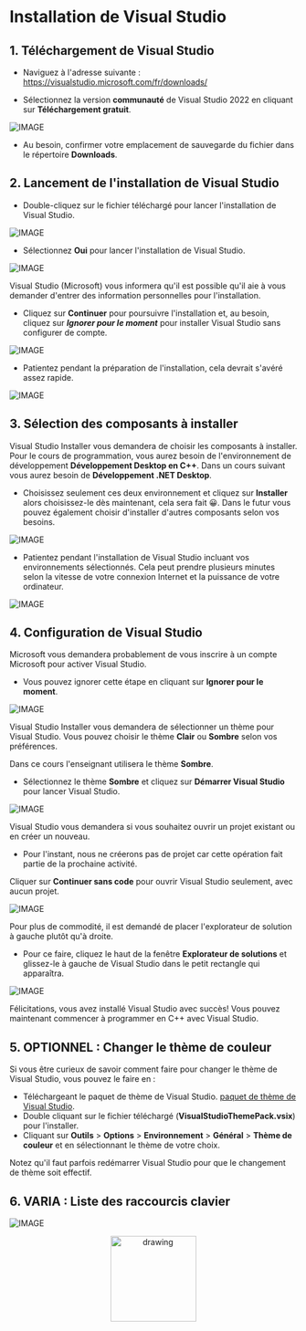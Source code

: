 # Installation de Visual Studio

## 1. Téléchargement de Visual Studio

- Naviguez à l'adresse suivante : https://visualstudio.microsoft.com/fr/downloads/

- Sélectionnez la version **communauté** de Visual Studio 2022 en cliquant sur **Téléchargement gratuit**.

![IMAGE](./images/1.png)

- Au besoin, confirmer votre emplacement de sauvegarde du fichier dans le répertoire **Downloads**.

## 2. Lancement de l'installation de Visual Studio

- Double-cliquez sur le fichier téléchargé pour lancer l'installation de Visual Studio.

![IMAGE](./images/2.png)

- Sélectionnez **Oui** pour lancer l'installation de Visual Studio.

![IMAGE](./images/3.png)

Visual Studio (Microsoft) vous informera qu'il est possible qu'il aie à vous demander d'entrer des information personnelles pour l'installation. 
- Cliquez sur **Continuer** pour poursuivre l'installation et, au besoin, cliquez sur **_Ignorer pour le moment_** pour installer Visual Studio sans configurer de compte.

![IMAGE](./images/4.png)
- Patientez pendant la préparation de l'installation, cela devrait s'avéré assez rapide.

![IMAGE](./images/5.png)
## 3. Sélection des composants à installer
Visual Studio Installer vous demandera de choisir les composants à installer.  Pour le cours de programmation, vous aurez besoin de l'environnement de développement **Développement Desktop en C++**.  Dans un cours suivant vous aurez besoin de **Développement .NET Desktop**.
- Choisissez seulement ces deux environnement et cliquez sur **Installer** alors choisissez-le dès maintenant, cela sera fait 😀.  Dans le futur vous pouvez également choisir d'installer d'autres composants selon vos besoins.

![IMAGE](./images/6.png)
- Patientez pendant l'installation de Visual Studio incluant vos environnements sélectionnés.  Cela peut prendre plusieurs minutes selon la vitesse de votre connexion Internet et la puissance de votre ordinateur.

![IMAGE](./images/7.png)

## 4. Configuration de Visual Studio
Microsoft vous demandera probablement de vous inscrire à un compte Microsoft pour activer Visual Studio.

- Vous pouvez ignorer cette étape en cliquant sur **Ignorer pour le moment**.

![IMAGE](./images/8.png)

Visual Studio Installer vous demandera de sélectionner un thème pour Visual Studio.  Vous pouvez choisir le thème **Clair** ou **Sombre** selon vos préférences.  

Dans ce cours l'enseignant utilisera le thème **Sombre**.

- Sélectionnez le thème **Sombre** et cliquez sur **Démarrer Visual Studio** pour lancer Visual Studio.

![IMAGE](./images/9.png)

Visual Studio vous demandera si vous souhaitez ouvrir un projet existant ou en créer un nouveau.

- Pour l'instant, nous ne créerons pas de projet car cette opération fait partie de la prochaine activité.

Cliquer sur **Continuer sans code** pour ouvrir Visual Studio seulement, avec aucun projet.

![IMAGE](./images/10.png)

Pour plus de commodité, il est demandé de placer l'explorateur de solution à gauche plutôt qu'à droite.

- Pour ce faire, cliquez le haut de la fenêtre **Explorateur de solutions** et glissez-le à gauche de Visual Studio dans le petit rectangle qui apparaîtra.

![IMAGE](./images/11.png)

Félicitations, vous avez installé Visual Studio avec succès!  Vous pouvez maintenant commencer à programmer en C++ avec Visual Studio.

## 5. OPTIONNEL : Changer le thème de couleur
Si vous être curieux de savoir comment faire pour changer le thème de Visual Studio, vous pouvez le faire en :
- Téléchargeant le paquet de thème de Visual Studio.
[paquet de thème de Visual Studio](https://marketplace.visualstudio.com/items?itemName=idex.vsthemepack).
- Double cliquant sur le fichier téléchargé (**VisualStudioThemePack.vsix**) pour l'installer.
- Cliquant sur **Outils** > **Options** > **Environnement** > **Général** > **Thème de couleur** et en sélectionnant le thème de votre choix.

Notez qu'il faut parfois redémarrer Visual Studio pour que le changement de thème soit effectif.

## 6. VARIA : Liste des raccourcis clavier
![IMAGE](./images/shortcuts.png)

<p align="Center"><img src="./images/end.png" alt="drawing" width="150"/></p>